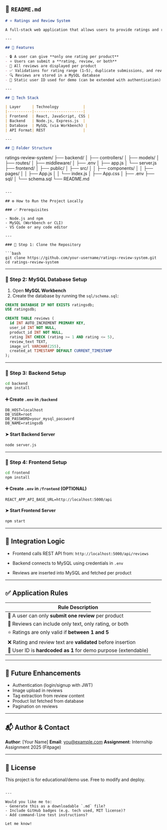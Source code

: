 ## 📄 `README.md`

```markdown
# ⭐ Ratings and Review System

A full-stack web application that allows users to provide ratings and reviews for a fixed list of products. Built as part of Internship Assignment 2025.

---

## 📌 Features

- 🔒 A user can give **only one rating per product**
- ⭐ Users can submit a **rating, review, or both**
- 🧾 All reviews are displayed per product
- ✅ Validations for rating range (1–5), duplicate submissions, and review length
- 🔍 Reviews are stored in a MySQL database
- 🧑 Static user ID used for demo (can be extended with authentication)

---

## 🧱 Tech Stack

| Layer     | Technology           |
|-----------|----------------------|
| Frontend  | React, JavaScript, CSS |
| Backend   | Node.js, Express.js  |
| Database  | MySQL (via Workbench) |
| API Format| REST                 |

---

## 📁 Folder Structure

```

ratings-review-system/
├── backend/
│   ├── controllers/
│   ├── models/
│   ├── routes/
│   ├── middleware/
│   ├── .env
│   ├── app.js
│   └── server.js
├── frontend/
│   ├── public/
│   ├── src/
│   │   ├── components/
│   │   ├── pages/
│   │   ├── App.js
│   │   └── index.js
│   ├── App.css
│   ├── .env
├── sql/
│   └── schema.sql
└── README.md

````

---

## ⚙️ How to Run the Project Locally

### ✅ Prerequisites

- Node.js and npm
- MySQL (Workbench or CLI)
- VS Code or any code editor

---

### 🔧 Step 1: Clone the Repository

```bash
git clone https://github.com/your-username/ratings-review-system.git
cd ratings-review-system
````

---

### 🔧 Step 2: MySQL Database Setup

1. Open **MySQL Workbench**
2. Create the database by running the `sql/schema.sql`:

```sql
CREATE DATABASE IF NOT EXISTS ratingsdb;
USE ratingsdb;

CREATE TABLE reviews (
  id INT AUTO_INCREMENT PRIMARY KEY,
  user_id INT NOT NULL,
  product_id INT NOT NULL,
  rating INT CHECK (rating >= 1 AND rating <= 5),
  review_text TEXT,
  image_url VARCHAR(255),
  created_at TIMESTAMP DEFAULT CURRENT_TIMESTAMP
);
```

---

### 🔧 Step 3: Backend Setup

```bash
cd backend
npm install
```

#### ➕ Create `.env` in `/backend`

```env
DB_HOST=localhost
DB_USER=root
DB_PASSWORD=your_mysql_password
DB_NAME=ratingsdb
```

#### ➤ Start Backend Server

```bash
node server.js
```

---

### 🔧 Step 4: Frontend Setup

```bash
cd frontend
npm install
```

#### ➕ Create `.env` in `/frontend` (OPTIONAL)

```env
REACT_APP_API_BASE_URL=http://localhost:5000/api
```

#### ➤ Start Frontend Server

```bash
npm start
```

---

## 🔌 Integration Logic

* Frontend calls REST API from:
  `http://localhost:5000/api/reviews`

* Backend connects to MySQL using credentials in `.env`

* Reviews are inserted into MySQL and fetched per product

---

## ✅ Application Rules

| Rule Description                                               |
| -------------------------------------------------------------- |
| 🔐 A user can only **submit one review** per product           |
| 🧾 Reviews can include only text, only rating, or both         |
| ⭐ Ratings are only valid if **between 1 and 5**                |
| ❌ Rating and review text are **validated** before insertion    |
| 🧍 User ID is **hardcoded as 1** for demo purpose (extendable) |

---

## 🚀 Future Enhancements

* Authentication (login/signup with JWT)
* Image upload in reviews
* Tag extraction from review content
* Product list fetched from database
* Pagination on reviews

---

## 📬 Author & Contact

**Author**: \[Your Name]
**Email**: [you@example.com](mailto:you@example.com)
**Assignment**: Internship Assignment 2025 (Fitpage)

---

## 📝 License

This project is for educational/demo use. Free to modify and deploy.

```

---

Would you like me to:
- Generate this as a downloadable `.md` file?
- Include GitHub badges (e.g. tech used, MIT license)?
- Add command-line test instructions?

Let me know!
```
